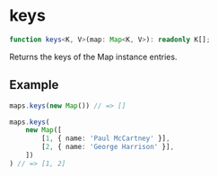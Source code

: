 # keys

```ts
function keys<K, V>(map: Map<K, V>): readonly K[];
```

Returns the keys of the Map instance entries.

## Example

```ts
maps.keys(new Map()) // => []
```

```ts
maps.keys(
    new Map([
        [1, { name: 'Paul McCartney' }],
        [2, { name: 'George Harrison' }],
    ])
) // => [1, 2]
```
